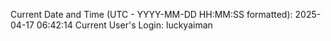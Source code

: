 Current Date and Time (UTC - YYYY-MM-DD HH:MM:SS formatted): 2025-04-17 06:42:14
Current User's Login: luckyaiman
